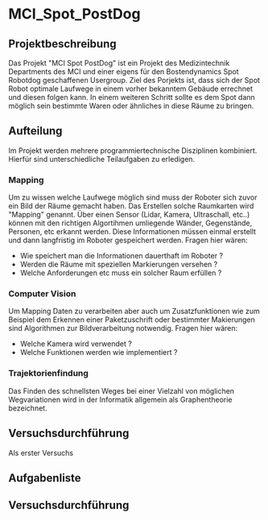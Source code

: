 # MCI_Spot_PostDog
## Projektbeschreibung
Das Projekt "MCI Spot PostDog" ist ein Projekt des Medizintechnik Departments des MCI und einer eigens für den Bostendynamics Spot Robotdog geschaffenen Usergroup. Ziel des Porjekts ist, dass sich der Spot Robot optimale Laufwege in einem vorher bekanntem Gebäude errechnet und diesen folgen kann. In einem weiteren Schritt sollte es dem Spot dann möglich sein bestimmte Waren oder ähnliches in diese Räume zu bringen.
## Aufteilung
Im Projekt werden mehrere programmiertechnische Disziplinen kombiniert. Hierfür sind unterschiedliche Teilaufgaben zu erledigen. 
### Mapping
Um zu wissen welche Laufwege möglich sind muss der Roboter sich zuvor ein Bild der Räume gemacht haben. Das Erstellen solche Raumkarten wird "Mapping" genannt. Über einen Sensor (Lidar, Kamera, Ultraschall, etc..) können mit den richtigen Algortihmen umliegende Wänder, Gegenstände, Personen, etc erkannt werden. Diese Informationen müssen einmal erstellt und dann langfristig im Roboter gespeichert werden. Fragen hier wären:
- Wie speichert man die Informationen dauerthaft im Roboter ? 
- Werden die Räume mit speziellen Markierungen versehen ? 
- Welche Anforderungen etc muss ein solcher Raum erfüllen ? 
### Computer Vision
Um Mapping Daten zu verarbeiten aber auch um Zusatzfunktionen wie zum Beispiel dem Erkennen einer Paketzuschrift oder bestimmter Makierungen sind Algorithmen zur Bildverarbeitung notwendig. Fragen hier wären:
- Welche Kamera wird verwendet ?
- Welche Funktionen werden wie implementiert ? 
### Trajektorienfindung
Das Finden des schnellsten Weges bei einer Vielzahl von möglichen Wegvariationen wird in der Informatik allgemein als Graphentheorie bezeichnet.
## Versuchsdurchführung
Als erster Versuchs
## Aufgabenliste
## Versuchsdurchführung
